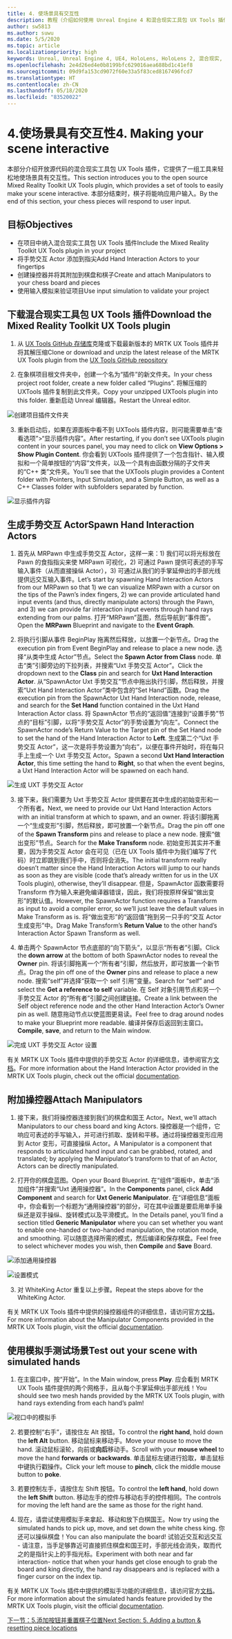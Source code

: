 ```yaml
---
title: 4. 使场景具有交互性
description: 教程（介绍如何使用 Unreal Engine 4 和混合现实工具包 UX Tools 插件构建一款简单的象棋应用）第 4 部分
author: sw5813
ms.author: suwu
ms.date: 5/5/2020
ms.topic: article
ms.localizationpriority: high
keywords: Unreal, Unreal Engine 4, UE4, HoloLens, HoloLens 2, 混合现实, 教程, 入门, mrtk, uxt, UX Tools, 文档
ms.openlocfilehash: 2e4d26ed4e0b8199bfc629016aea688bd1c41ef8
ms.sourcegitcommit: 09d9fa153cd9072f60e33a5f83ced8167496fcd7
ms.translationtype: HT
ms.contentlocale: zh-CN
ms.lasthandoff: 05/18/2020
ms.locfileid: "83520022"
---
```

# <a name="4-making-your-scene-interactive"></a><span data-ttu-id="46e5e-104">4.使场景具有交互性</span><span class="sxs-lookup"><span data-stu-id="46e5e-104">4. Making your scene interactive</span></span>

<span data-ttu-id="46e5e-105">本部分介绍开放源代码的混合现实工具包 UX Tools 插件，它提供了一组工具来轻松地使场景具有交互性。</span><span class="sxs-lookup"><span data-stu-id="46e5e-105">This section introduces you to the open source Mixed Reality Toolkit UX Tools plugin, which provides a set of tools to easily make your scene interactive.</span></span> <span data-ttu-id="46e5e-106">本部分结束时，棋子将能响应用户输入。</span><span class="sxs-lookup"><span data-stu-id="46e5e-106">By the end of this section, your chess pieces will respond to user input.</span></span> 

## <a name="objectives"></a><span data-ttu-id="46e5e-107">目标</span><span class="sxs-lookup"><span data-stu-id="46e5e-107">Objectives</span></span>

* <span data-ttu-id="46e5e-108">在项目中纳入混合现实工具包 UX Tools 插件</span><span class="sxs-lookup"><span data-stu-id="46e5e-108">Include the Mixed Reality Toolkit UX Tools plugin in your project</span></span>
* <span data-ttu-id="46e5e-109">将手势交互 Actor 添加到指尖</span><span class="sxs-lookup"><span data-stu-id="46e5e-109">Add Hand Interaction Actors to your fingertips</span></span>
* <span data-ttu-id="46e5e-110">创建操控器并将其附加到棋盘和棋子</span><span class="sxs-lookup"><span data-stu-id="46e5e-110">Create and attach Manipulators to your chess board and pieces</span></span> 
* <span data-ttu-id="46e5e-111">使用输入模拟来验证项目</span><span class="sxs-lookup"><span data-stu-id="46e5e-111">Use input simulation to validate your project</span></span>

## <a name="download-the-mixed-reality-toolkit-ux-tools-plugin"></a><span data-ttu-id="46e5e-112">下载混合现实工具包 UX Tools 插件</span><span class="sxs-lookup"><span data-stu-id="46e5e-112">Download the Mixed Reality Toolkit UX Tools plugin</span></span>

1.  <span data-ttu-id="46e5e-113">从 [UX Tools GitHub 存储库](https://github.com/microsoft/MixedReality-UXTools-Unreal/releases)克隆或下载最新版本的 MRTK UX Tools 插件并将其解压缩</span><span class="sxs-lookup"><span data-stu-id="46e5e-113">Clone or download and unzip the latest release of the MRTK UX Tools plugin from the [UX Tools GitHub repository](https://github.com/microsoft/MixedReality-UXTools-Unreal/releases)</span></span>

2.  <span data-ttu-id="46e5e-114">在象棋项目根文件夹中，创建一个名为“插件”的新文件夹。</span><span class="sxs-lookup"><span data-stu-id="46e5e-114">In your chess project root folder, create a new folder called “Plugins”.</span></span> <span data-ttu-id="46e5e-115">将解压缩的 UXTools 插件复制到此文件夹。</span><span class="sxs-lookup"><span data-stu-id="46e5e-115">Copy your unzipped UXTools plugin into this folder.</span></span> <span data-ttu-id="46e5e-116">重新启动 Unreal 编辑器。</span><span class="sxs-lookup"><span data-stu-id="46e5e-116">Restart the Unreal editor.</span></span> 

![创建项目插件文件夹](images/unreal-uxt/4-plugins.PNG)

3.  <span data-ttu-id="46e5e-118">重新启动后，如果在源面板中看不到 UXTools 插件内容，则可能需要单击“查看选项”>“显示插件内容”。</span><span class="sxs-lookup"><span data-stu-id="46e5e-118">After restarting, if you don’t see UXTools plugin content in your sources panel, you may need to click on **View Options > Show Plugin Content**.</span></span> <span data-ttu-id="46e5e-119">你会看到 UXTools 插件提供了一个包含指针、输入模拟和一个简单按钮的“内容”文件夹，以及一个具有由函数分隔的子文件夹的“C++ 类”文件夹。</span><span class="sxs-lookup"><span data-stu-id="46e5e-119">You’ll see that the UXTools plugin provides a Content folder with Pointers, Input Simulation, and a Simple Button, as well as a C++ Classes folder with subfolders separated by function.</span></span>  

![显示插件内容](images/unreal-uxt/4-showplugincontent.PNG)

## <a name="spawn-hand-interaction-actors"></a><span data-ttu-id="46e5e-121">生成手势交互 Actor</span><span class="sxs-lookup"><span data-stu-id="46e5e-121">Spawn Hand Interaction Actors</span></span>

1.  <span data-ttu-id="46e5e-122">首先从 MRPawn 中生成手势交互 Actor，这样一来：1) 我们可以将光标放在 Pawn 的食指指尖来使 MRPawn 可视化，2) 可通过 Pawn 提供可表述的手写输入事件（从而直接操纵 Actor），3) 可通过从我们的手掌延伸出的手部光线提供远交互输入事件。</span><span class="sxs-lookup"><span data-stu-id="46e5e-122">Let’s start by spawning Hand Interaction Actors from our MRPawn so that 1) we can visualize MRPawn with a cursor on the tips of the Pawn’s index fingers, 2) we can provide articulated hand input events (and thus, directly manipulate actors) through the Pawn, and 3) we can provide far interaction input events through hand rays extending from our palms.</span></span> <span data-ttu-id="46e5e-123">打开“MRPawn”蓝图，然后导航到“事件图”。</span><span class="sxs-lookup"><span data-stu-id="46e5e-123">Open the **MRPawn** Blueprint and navigate to the **Event Graph**.</span></span> 

2.  <span data-ttu-id="46e5e-124">将执行引脚从事件 BeginPlay 拖离然后释放，以放置一个新节点。</span><span class="sxs-lookup"><span data-stu-id="46e5e-124">Drag the execution pin from Event BeginPlay and release to place a new node.</span></span> <span data-ttu-id="46e5e-125">选择“从类中生成 Actor”节点。</span><span class="sxs-lookup"><span data-stu-id="46e5e-125">Select the **Spawn Actor from Class** node.</span></span> <span data-ttu-id="46e5e-126">单击“类”引脚旁边的下拉列表，并搜索“Uxt 手势交互 Actor”。</span><span class="sxs-lookup"><span data-stu-id="46e5e-126">Click the dropdown next to the **Class** pin and search for **Uxt Hand Interaction Actor**.</span></span> <span data-ttu-id="46e5e-127">从“SpawnActor Uxt 手势交互”节点中拖出执行引脚，然后释放，并搜索“Uxt Hand Interaction Actor”类中包含的“Set Hand”函数。</span><span class="sxs-lookup"><span data-stu-id="46e5e-127">Drag the execution pin from the SpawnActor Uxt Hand Interaction node, release, and search for the **Set Hand** function contained in the Uxt Hand Interaction Actor class.</span></span> <span data-ttu-id="46e5e-128">将 SpawnActor 节点的“返回值”连接到“设置手势”节点的“目标”引脚，以将“手势交互 Actor”的手势设置为“向左”。</span><span class="sxs-lookup"><span data-stu-id="46e5e-128">Connect the SpawnActor node’s Return Value to the Target pin of the Set Hand node to set the hand of the Hand Interaction Actor to **Left**.</span></span> <span data-ttu-id="46e5e-129">生成第二个“Uxt 手势交互 Actor”，这一次是将手势设置为“向右”，以便在事件开始时，将在每只手上生成一个 Uxt 手势交互 Actor。</span><span class="sxs-lookup"><span data-stu-id="46e5e-129">Spawn a second **Uxt Hand Interaction Actor**, this time setting the hand to **Right**, so that when the event begins, a Uxt Hand Interaction Actor will be spawned on each hand.</span></span> 

![生成 UXT 手势交互 Actor](images/unreal-uxt/4-spawnactor.PNG)

3.  <span data-ttu-id="46e5e-131">接下来，我们需要为 Uxt 手势交互 Actor 提供要在其中生成的初始变形和一个所有者。</span><span class="sxs-lookup"><span data-stu-id="46e5e-131">Next, we need to provide our Uxt Hand Interaction Actors with an initial transform at which to spawn, and an owner.</span></span> <span data-ttu-id="46e5e-132">将该引脚拖离一个“生成变形”引脚，然后释放，即可放置一个新节点。</span><span class="sxs-lookup"><span data-stu-id="46e5e-132">Drag the pin off one of the **Spawn Transform** pins and release to place a new node.</span></span> <span data-ttu-id="46e5e-133">搜索“做出变形”节点。</span><span class="sxs-lookup"><span data-stu-id="46e5e-133">Search for the **Make Transform** node.</span></span> <span data-ttu-id="46e5e-134">初始变形其实并不重要，因为手势交互 Actor 会在可见（已在 UX Tools 插件中为我们编写了代码）时立即跳到我们手中，否则将会消失。</span><span class="sxs-lookup"><span data-stu-id="46e5e-134">The initial transform really doesn’t matter since the Hand Interaction Actors will jump to our hands as soon as they are visible (code that’s already written for us in the UX Tools plugin), otherwise, they’ll disappear.</span></span> <span data-ttu-id="46e5e-135">但是，SpawnActor 函数需要将 Transform 作为输入来避免编译器错误，因此，我们将按原样保留“做出变形”的默认值。</span><span class="sxs-lookup"><span data-stu-id="46e5e-135">However, the SpawnActor function requires a Transform as input to avoid a compiler error, so we’ll just leave the default values in Make Transform as is.</span></span> <span data-ttu-id="46e5e-136">将“做出变形”的“返回值”拖到另一只手的“交互 Actor 生成变形”中。</span><span class="sxs-lookup"><span data-stu-id="46e5e-136">Drag Make Transform’s **Return Value** to the other hand’s Interaction Actor Spawn Transform as well.</span></span> 

4.  <span data-ttu-id="46e5e-137">单击两个 SpawnActor 节点底部的“向下箭头”，以显示“所有者”引脚。</span><span class="sxs-lookup"><span data-stu-id="46e5e-137">Click the **down arrow** at the bottom of both SpawnActor nodes to reveal the **Owner** pin.</span></span> <span data-ttu-id="46e5e-138">将该引脚拖离一个“所有者”引脚，然后放开，即可放置一个新节点。</span><span class="sxs-lookup"><span data-stu-id="46e5e-138">Drag the pin off one of the **Owner** pins and release to place a new node.</span></span> <span data-ttu-id="46e5e-139">搜索“self”并选择“获取一个 self 引用”变量。</span><span class="sxs-lookup"><span data-stu-id="46e5e-139">Search for “self” and select the **Get a reference to self** variable.</span></span> <span data-ttu-id="46e5e-140">在 Self 对象引用节点和另一个手势交互 Actor 的“所有者”引脚之间创建链接。</span><span class="sxs-lookup"><span data-stu-id="46e5e-140">Create a link between the Self object reference node and the other Hand Interaction Actor’s Owner pin as well.</span></span> <span data-ttu-id="46e5e-141">随意拖动节点以使蓝图更易读。</span><span class="sxs-lookup"><span data-stu-id="46e5e-141">Feel free to drag around nodes to make your Blueprint more readable.</span></span> <span data-ttu-id="46e5e-142">编译并保存后返回到主窗口。</span><span class="sxs-lookup"><span data-stu-id="46e5e-142">**Compile**, **save**, and return to the Main window.</span></span> 

![完成 UXT 手势交互 Actor 设置](images/unreal-uxt/4-fingerptrs.PNG)

<span data-ttu-id="46e5e-144">有关 MRTK UX Tools 插件中提供的手势交互 Actor 的详细信息，请参阅官方[文档](https://microsoft.github.io/MixedReality-UXTools-Unreal/version/public/0.8.x/Docs/HandInteraction.html)。</span><span class="sxs-lookup"><span data-stu-id="46e5e-144">For more information about the Hand Interaction Actor provided in the MRTK UX Tools plugin, check out the official [documentation](https://microsoft.github.io/MixedReality-UXTools-Unreal/version/public/0.8.x/Docs/HandInteraction.html).</span></span>

## <a name="attach-manipulators"></a><span data-ttu-id="46e5e-145">附加操控器</span><span class="sxs-lookup"><span data-stu-id="46e5e-145">Attach Manipulators</span></span>

1.  <span data-ttu-id="46e5e-146">接下来，我们将操控器连接到我们的棋盘和国王 Actor。</span><span class="sxs-lookup"><span data-stu-id="46e5e-146">Next, we’ll attach Manipulators to our chess board and king Actors.</span></span> <span data-ttu-id="46e5e-147">操控器是一个组件，它响应可表述的手写输入，并可进行抓取、旋转和平移。通过将操控器变形应用到 Actor 变形，可直接操纵 Actor。</span><span class="sxs-lookup"><span data-stu-id="46e5e-147">A Manipulator is a component that responds to articulated hand input and can be grabbed, rotated, and translated; by applying the Manipulator’s transform to that of an Actor, Actors can be directly manipulated.</span></span> 

2.  <span data-ttu-id="46e5e-148">打开你的棋盘蓝图。</span><span class="sxs-lookup"><span data-stu-id="46e5e-148">Open your Board Blueprint.</span></span> <span data-ttu-id="46e5e-149">在“组件”面板中，单击“添加组件”并搜索“Uxt 通用操控器”。</span><span class="sxs-lookup"><span data-stu-id="46e5e-149">In the **Components** panel, click **Add Component** and search for **Uxt Generic Manipulator**.</span></span> <span data-ttu-id="46e5e-150">在“详细信息”面板中，你会看到一个标题为“通用操控器”的部分，可在其中设置是要启用单手操纵还是双手操纵、旋转模式以及平滑模式。</span><span class="sxs-lookup"><span data-stu-id="46e5e-150">In the Details panel, you’ll find a section titled **Generic Manipulator** where you can set whether you want to enable one-handed or two-handed manipulation, the rotation mode, and smoothing.</span></span> <span data-ttu-id="46e5e-151">可以随意选择所需的模式，然后编译和保存棋盘。</span><span class="sxs-lookup"><span data-stu-id="46e5e-151">Feel free to select whichever modes you wish, then **Compile** and **Save** Board.</span></span> 

![添加通用操控器](images/unreal-uxt/4-addmanip.PNG)

![设置模式](images/unreal-uxt/4-setrotmode.PNG)

3.  <span data-ttu-id="46e5e-154">对 WhiteKing Actor 重复以上步骤。</span><span class="sxs-lookup"><span data-stu-id="46e5e-154">Repeat the steps above for the WhiteKing Actor.</span></span>

<span data-ttu-id="46e5e-155">有关 MRTK UX Tools 插件中提供的操控器组件的详细信息，请访问官方[文档](https://microsoft.github.io/MixedReality-UXTools-Unreal/version/public/0.8.x/Docs/Manipulator.html)。</span><span class="sxs-lookup"><span data-stu-id="46e5e-155">For more information about the Manipulator Components provided in the MRTK UX Tools plugin, visit the official [documentation](https://microsoft.github.io/MixedReality-UXTools-Unreal/version/public/0.8.x/Docs/Manipulator.html).</span></span>

## <a name="test-out-your-scene-with-simulated-hands"></a><span data-ttu-id="46e5e-156">使用模拟手测试场景</span><span class="sxs-lookup"><span data-stu-id="46e5e-156">Test out your scene with simulated hands</span></span>

1.  <span data-ttu-id="46e5e-157">在主窗口中，按“开始”。</span><span class="sxs-lookup"><span data-stu-id="46e5e-157">In the Main window, press **Play**.</span></span> <span data-ttu-id="46e5e-158">应会看到 MRTK UX Tools 插件提供的两个网格手，且从每个手掌延伸出手部光线！</span><span class="sxs-lookup"><span data-stu-id="46e5e-158">You should see two mesh hands provided by the MRTK UX Tools plugin, with hand rays extending from each hand’s palm!</span></span> 

![视口中的模拟手](images/unreal-uxt/4-handsim.PNG)

2.  <span data-ttu-id="46e5e-160">若要控制“右手”，请按住左 Alt 按钮。</span><span class="sxs-lookup"><span data-stu-id="46e5e-160">To control the **right hand**, hold down the **left Alt** button.</span></span> <span data-ttu-id="46e5e-161">移动鼠标来移动手。</span><span class="sxs-lookup"><span data-stu-id="46e5e-161">Move your mouse to move the hand.</span></span> <span data-ttu-id="46e5e-162">滚动鼠标滚轮，向前或**向后**移动手。</span><span class="sxs-lookup"><span data-stu-id="46e5e-162">Scroll with your **mouse wheel** to move the hand **forwards** or **backwards**.</span></span> <span data-ttu-id="46e5e-163">单击鼠标左键进行拾取，单击鼠标中键执行戳操作。</span><span class="sxs-lookup"><span data-stu-id="46e5e-163">Click your left mouse to **pinch**, click the middle mouse button to **poke**.</span></span>

3.  <span data-ttu-id="46e5e-164">若要控制左手，请按住左 Shift 按钮。</span><span class="sxs-lookup"><span data-stu-id="46e5e-164">To control the **left hand**, hold down the **left Shift** button.</span></span> <span data-ttu-id="46e5e-165">移动左手的控件与移动右手的控件相同。</span><span class="sxs-lookup"><span data-stu-id="46e5e-165">The controls for moving the left hand are the same as those for the right hand.</span></span> 

4.  <span data-ttu-id="46e5e-166">现在，请尝试使用模拟手来拿起、移动和放下白棋国王。</span><span class="sxs-lookup"><span data-stu-id="46e5e-166">Now try using the simulated hands to pick up, move, and set down the white chess king.</span></span> <span data-ttu-id="46e5e-167">你还可以操纵棋盘！</span><span class="sxs-lookup"><span data-stu-id="46e5e-167">You can also manipulate the board!</span></span> <span data-ttu-id="46e5e-168">试验近交互和远交互 - 请注意，当手足够靠近可直接抓住棋盘和国王时，手部光线会消失，取而代之的是指针尖上的手指光标。</span><span class="sxs-lookup"><span data-stu-id="46e5e-168">Experiment with both near and far interaction- notice that when your hands get close enough to grab the board and king directly, the hand ray disappears and is replaced with a finger cursor on the index tip.</span></span> 

<span data-ttu-id="46e5e-169">有关 MRTK UX Tools 插件中提供的模拟手功能的详细信息，请访问官方[文档](https://microsoft.github.io/MixedReality-UXTools-Unreal/version/public/0.8.x/Docs/InputSimulation.html)。</span><span class="sxs-lookup"><span data-stu-id="46e5e-169">For more information about the simulated hands feature provided by the MRTK UX Tools plugin, visit the official [documentation](https://microsoft.github.io/MixedReality-UXTools-Unreal/version/public/0.8.x/Docs/InputSimulation.html).</span></span>

[<span data-ttu-id="46e5e-170">下一节：5.添加按钮并重置棋子位置</span><span class="sxs-lookup"><span data-stu-id="46e5e-170">Next Section: 5. Adding a button & resetting piece locations</span></span>](unreal-uxt-ch5.md)
